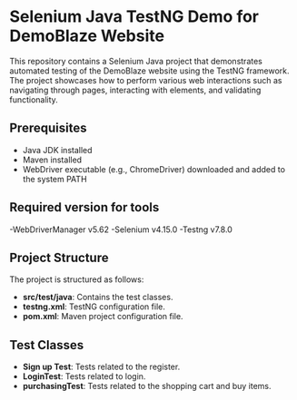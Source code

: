 # Selenium Java TestNG Demo for DemoBlaze Website

This repository contains a Selenium Java project that demonstrates automated testing of the DemoBlaze website using the TestNG framework. The project showcases how to perform various web interactions such as navigating through pages, interacting with elements, and validating functionality.

## Prerequisites

- Java JDK installed
- Maven installed
- WebDriver executable (e.g., ChromeDriver) downloaded and added to the system PATH

## Required version for tools 
-WebDriverManager v5.62
-Selenium v4.15.0
-Testng v7.8.0

## Project Structure

The project is structured as follows:

- **src/test/java**: Contains the test classes.
- **testng.xml**: TestNG configuration file.
- **pom.xml**: Maven project configuration file.

## Test Classes

- **Sign up Test**: Tests related to the register.
- **LoginTest**: Tests related to login.
- **purchasingTest**: Tests related to the shopping cart and buy items.
